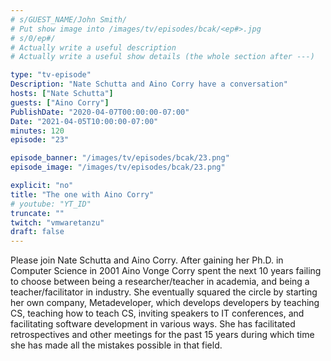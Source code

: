```yaml
---
# s/GUEST_NAME/John Smith/
# Put show image into /images/tv/episodes/bcak/<ep#>.jpg
# s/0/ep#/
# Actually write a useful description
# Actually write a useful show details (the whole section after ---)

type: "tv-episode"
Description: "Nate Schutta and Aino Corry have a conversation"
hosts: ["Nate Schutta"]
guests: ["Aino Corry"]
PublishDate: "2020-04-07T00:00:00-07:00"
Date: "2021-04-05T10:00:00-07:00"
minutes: 120
episode: "23"

episode_banner: "/images/tv/episodes/bcak/23.png"
episode_image: "/images/tv/episodes/bcak/23.png"

explicit: "no"
title: "The one with Aino Corry"
# youtube: "YT_ID"
truncate: ""
twitch: "vmwaretanzu"
draft: false
---
```


Please join Nate Schutta and Aino Corry. After gaining her Ph.D. in Computer Science in 2001 Aino Vonge Corry spent the next 10 years failing to choose between being a researcher/teacher in academia, and being a teacher/facilitator in industry. She eventually squared the circle by starting her own company, Metadeveloper, which develops developers by teaching CS, teaching how to teach CS, inviting speakers to IT conferences, and facilitating software development in various ways. She has facilitated retrospectives and other meetings for the past 15 years during which time she has made all the mistakes possible in that field.
